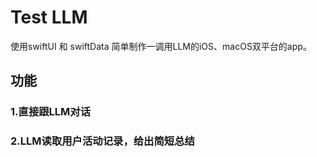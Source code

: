 # Test LLM
使用swiftUI 和 swiftData 简单制作一调用LLM的iOS、macOS双平台的app。

## 功能
### 1.直接跟LLM对话


### 2.LLM读取用户活动记录，给出简短总结

